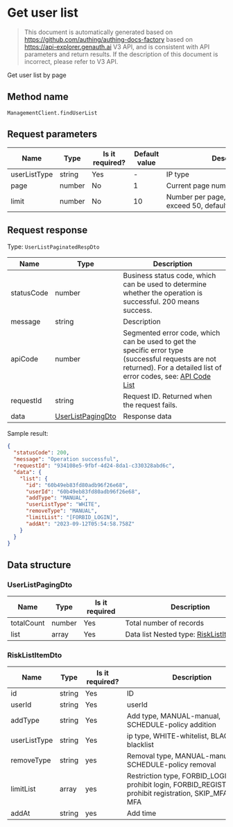 # Get user list

<!--
Warning ⚠️:
Do not modify this document directly,
https://github.com/Authing/authing-docs-factory
Use this project to generate
-->

<LastUpdated />

> This document is automatically generated based on https://github.com/authing/authing-docs-factory based on https://api-explorer.genauth.ai V3 API, and is consistent with API parameters and return results. If the description of this document is incorrect, please refer to V3 API.

Get user list by page

## Method name

`ManagementClient.findUserList`

## Request parameters

| Name         | Type   | <div style="width:80px">Is it required?</div> | <div style="width:60px">Default value</div> | <div style="width:300px">Description</div>               | <div style="width:200px">Sample value</div> |
| ------------ | ------ | --------------------------------------------- | ------------------------------------------- | -------------------------------------------------------- | ------------------------------------------- |
| userListType | string | Yes                                           | -                                           | IP type                                                  | `BLACK`                                     |
| page         | number | No                                            | 1                                           | Current page number, starting from 1                     | `1`                                         |
| limit        | number | No                                            | 10                                          | Number per page, maximum cannot exceed 50, default is 10 | `10`                                        |

## Request response

Type: `UserListPaginatedRespDto`

| Name       | Type                                               | Description                                                                                                                                                                                                                                                                                                                                    |
| ---------- | -------------------------------------------------- | ---------------------------------------------------------------------------------------------------------------------------------------------------------------------------------------------------------------------------------------------------------------------------------------------------------------------------------------------- |
| statusCode | number                                             | Business status code, which can be used to determine whether the operation is successful. 200 means success.                                                                                                                                                                                                                                   |
| message    | string                                             | Description                                                                                                                                                                                                                                                                                                                                    |
| apiCode    | number                                             | Segmented error code, which can be used to get the specific error type (successful requests are not returned). For a detailed list of error codes, see: [API Code List](https://api-explorer.genauth.ai/?tag=group/%E5%BC%80%E5%8F%91%E5%87%86%E5%A4%87#tag/%E5%BC%80%E5%8F%91%E5%87%86%E5%A4%87/%E9%94%99%E8%AF%AF%E5%A4%84%E7%90%86/apiCode) |
| requestId  | string                                             | Request ID. Returned when the request fails.                                                                                                                                                                                                                                                                                                   |
| data       | <a href="#UserListPagingDto">UserListPagingDto</a> | Response data                                                                                                                                                                                                                                                                                                                                  |

Sample result:

```json
{
  "statusCode": 200,
  "message": "Operation successful",
  "requestId": "934108e5-9fbf-4d24-8da1-c330328abd6c",
  "data": {
    "list": {
      "id": "60b49eb83fd80adb96f26e68",
      "userId": "60b49eb83fd80adb96f26e68",
      "addType": "MANUAL",
      "userListType": "WHITE",
      "removeType": "MANUAL",
      "limitList": "[FORBID_LOGIN]",
      "addAt": "2023-09-12T05:54:58.758Z"
    }
  }
}
```

## Data structure

### <a id="UserListPagingDto"></a> UserListPagingDto

| Name       | Type   | <div style="width:80px">Is it required</div> | <div style="width:300px">Description</div>                             | <div style="width:200px">Sample value</div> |
| ---------- | ------ | -------------------------------------------- | ---------------------------------------------------------------------- | ------------------------------------------- |
| totalCount | number | Yes                                          | Total number of records                                                |                                             |
| list       | array  | Yes                                          | Data list Nested type: <a href="#RiskListItemDto">RiskListItemDto</a>. |                                             |

### <a id="RiskListItemDto"></a> RiskListItemDto

| Name         | Type   | <div style="width:80px">Is it required?</div> | <div style="width:300px">Description</div>                                                              | <div style="width:200px">Sample value</div> |
| ------------ | ------ | --------------------------------------------- | ------------------------------------------------------------------------------------------------------- | ------------------------------------------- |
| id           | string | Yes                                           | ID                                                                                                      | `60b49eb83fd80adb96f26e68`                  |
| userId       | string | Yes                                           | userId                                                                                                  | `60b49eb83fd80adb96f26e68`                  |
| addType      | string | Yes                                           | Add type, MANUAL-manual, SCHEDULE-policy addition                                                       | `MANUAL`                                    |
| userListType | string | Yes                                           | ip type, WHITE-whitelist, BLACK-blacklist                                                               | `WHITE`                                     |
| removeType   | string | yes                                           | Removal type, MANUAL-manual, SCHEDULE-policy removal                                                    | `MANUAL`                                    |
| limitList    | array  | yes                                           | Restriction type, FORBID_LOGIN-prohibit login, FORBID_REGISTER-prohibit registration, SKIP_MFA-skip MFA | `[FORBID_LOGIN]`                            |
| addAt        | string | yes                                           | Add time                                                                                                | `2023-09-12T05:54:58.758Z`                  |
